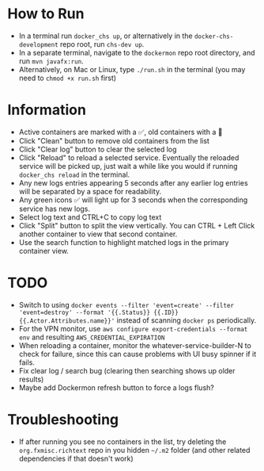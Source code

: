 # How to Run
* In a terminal run `docker_chs up`, or alternatively in the `docker-chs-development` repo root, run `chs-dev up`.
* In a separate terminal, navigate to the `dockermon` repo root directory, and run `mvn javafx:run`.
* Alternatively, on Mac or Linux, type `./run.sh` in the terminal (you may need to `chmod +x run.sh` first)
# Information
* Active containers are marked with a ✅, old containers with a 🛑
* Click "Clean" button to remove old containers from the list
* Click "Clear log" button to clear the selected log
* Click "Reload" to reload a selected service. Eventually the reloaded service will be picked up, just wait a while like you would if running `docker_chs reload` in the terminal.
* Any new logs entries appearing 5 seconds after any earlier log entries will be separated by a space for readability.
* Any green icons ✅ will light up for 3 seconds when the corresponding service has new logs.
* Select log text and CTRL+C to copy log text
* Click "Split" button to split the view vertically. You can CTRL + Left Click another container to view that second container.
* Use the search function to highlight matched logs in the primary container view.
# TODO
* Switch to using `docker events --filter 'event=create' --filter 'event=destroy' --format '{{.Status}} {{.ID}} {{.Actor.Attributes.name}}'` instead of scanning `docker ps` periodically.
* For the VPN monitor, use `aws configure export-credentials --format env` and resulting `AWS_CREDENTIAL_EXPIRATION`
* When reloading a container, monitor the whatever-service-builder-N to check for failure, since this can cause problems with UI busy spinner if it fails.
* Fix clear log / search bug (clearing then searching shows up older results)
* Maybe add Dockermon refresh button to force a logs flush?
# Troubleshooting
* If after running you see no containers in the list, try deleting the `org.fxmisc.richtext` repo in you hidden `~/.m2` folder (and other related dependencies if that doesn't work)
